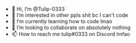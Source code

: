 - 👋 Hi, I’m @Tulip-0333
- 👀 I’m interested in other ppls shit bc I can't code
- 🌱 I’m currently learning how to code lmao
- 💞️ I’m looking to collaborate on absolutely nothing
- 📫 How to reach me tulip#0333 on Discord lmfao

<!---
Tulip-0333/Tulip-0333 is a ✨ special ✨ repository because its `README.md` (this file) appears on your GitHub profile.
You can click the Preview link to take a look at your changes.
--->
